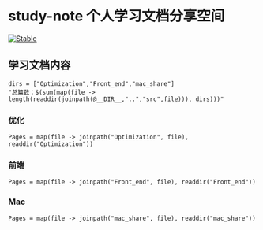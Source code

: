 # study-note 个人学习文档分享空间

[![Stable](https://img.shields.io/badge/docs-stable-blue.svg)](https://ccchhhddd.github.io/study-note/dev/)

## 学习文档内容

```@eval
dirs = ["Optimization","Front_end","mac_share"]
"总篇数：$(sum(map(file -> length(readdir(joinpath(@__DIR__,"..","src",file))), dirs)))"
```

### 优化

```@contents
Pages = map(file -> joinpath("Optimization", file), readdir("Optimization"))
```

### 前端
```@contents
Pages = map(file -> joinpath("Front_end", file), readdir("Front_end"))
```

### Mac
```@contents
Pages = map(file -> joinpath("mac_share", file), readdir("mac_share"))
```
